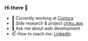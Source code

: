 ### Hi there 👋

- 💼 Currently working at [Conjura](https://conjura.com)
- 🔭 Side research & project [chiku.app](https://chiku.app)
- 💬 Ask me about web development
- 📫 How to reach me: [LinkedIn](https://www.linkedin.com/in/kumaradityamohta/)

<!-- - 🤔 I’m looking for help with ... -->
<!-- - 🌱 I’m currently learning ... -->
<!-- - 👯 I’m looking to collaborate on ... -->
<!-- - ⚡ Fun fact: ... -->
